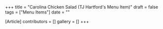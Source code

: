 +++
title = "Carolina Chicken Salad (TJ Hartford's Menu Item)"
draft = false
tags = ["Menu Items"]
date = ""

[Article]
contributors = []
gallery = []
+++